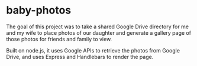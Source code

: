# baby-photos

The goal of this project was to take a shared Google Drive directory for me and my wife to place photos of our daughter and generate a gallery page of those photos for friends and family to view.

Built on node.js, it uses Google APIs to retrieve the photos from Google Drive, and uses Express and Handlebars to render the page.
